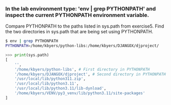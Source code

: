 ### In the lab environment type: 'env | grep PYTHONPATH' and inspect the current PYTHONPATH environment variable. 

Compare PYTHONPATH to the paths listed in sys.path from exercise5. Find the two directories in sys.path that are being set using PYTHONPATH.

```bash
$ env | grep PYTHONPATH
PYTHONPATH=/home/kbyers/python-libs:/home/kbyers/DJANGOX/djproject/
```

```python
>>> print(sys.path)
[
    '',
    '/home/kbyers/python-libs', # First directory in PYTHONPATH
    '/home/kbyers/DJANGOX/djproject', # Second directory in PYTHONPATH
    '/usr/local/lib/python311.zip',
    '/usr/local/lib/python3.11',
    '/usr/local/lib/python3.11/lib-dynload',
    '/home/kbyers/VENV/py3_venv/lib/python3.11/site-packages'
]
```
